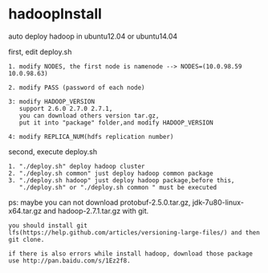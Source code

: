 # hadoopInstall
auto deploy hadoop in ubuntu12.04 or ubuntu14.04

first, edit deploy.sh

	1. modify NODES, the first node is namenode --> NODES=(10.0.98.59 10.0.98.63)

	2. modify PASS (password of each node)

	3: modify HADOOP_VERSION
	   support 2.6.0 2.7.0 2.7.1,
	   you can download others version tar.gz, 
	   put it into "package" folder,and modify HADOOP_VERSION

	4: modify REPLICA_NUM(hdfs replication number)

second, execute deploy.sh

	1. "./deploy.sh" deploy hadoop cluster
	2. "./deploy.sh common" just deploy hadoop common package
	3. "./deploy.sh hadoop" just deploy hadoop package,before this,
	   "./deploy.sh" or "./deploy.sh common " must be executed

ps: maybe you can not download protobuf-2.5.0.tar.gz, jdk-7u80-linux-x64.tar.gz and hadoop-2.7.1.tar.gz with git.

    you should install git lfs(https://help.github.com/articles/versioning-large-files/) and then git clone.
    
    if there is also errors while install hadoop, download those package use http://pan.baidu.com/s/1Ez2f8.
    
